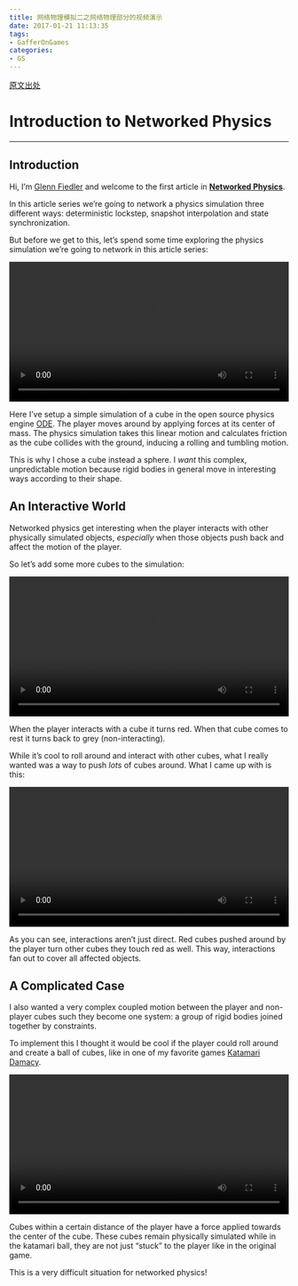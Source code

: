 ```yaml
---
title: 网络物理模拟二之网络物理部分的视频演示
date: 2017-01-21 11:13:35
tags:
- GafferOnGames
categories:
- GS
---
```


[原文出处](https://gafferongames.com/post/introduction_to_networked_physics/)


<h1 id="introduction-to-networked-physics">Introduction to Networked Physics</h1>

------------


<h2 id="introduction">Introduction</h2>
<p>Hi, I&rsquo;m <a href="https://gafferongames.com/about">Glenn Fiedler</a> and welcome to the first article in <strong><a href="https://gafferongames.com/categories/networked-physics/">Networked Physics</a></strong>.</p>
<p>In this article series we&rsquo;re going to network a physics simulation three different ways: deterministic lockstep, snapshot interpolation and state synchronization.</p>
<p>But before we get to this, let&rsquo;s spend some time exploring the physics simulation we’re going to network in this article series:</p>
<video preload="auto" loop="loop" width="100%" controls="controls">
<source src="/img/intro_network_physics_1.mp4" type="video/mp4" />
Your browser does not support the video tag.
</video>
<p>Here I’ve setup a simple simulation of a cube in the open source physics engine <a href="http://www.ode.org">ODE</a>. The player moves around by applying forces at its center of mass. The physics simulation takes this linear motion and calculates friction as the cube collides with the ground, inducing a rolling and tumbling motion.</p>
<p>This is why I chose a cube instead a sphere. I <em>want</em> this complex, unpredictable motion because rigid bodies in general move in interesting ways according to their shape.</p>
<h2 id="an-interactive-world">An Interactive World</h2>
<p>Networked physics get interesting when the player interacts with other physically simulated objects, <em>especially</em> when those objects push back and affect the motion of the player.</p>
<p>So let&rsquo;s add some more cubes to the simulation:</p>
<video preload="auto" loop="loop" width="100%" controls="controls">
<source src="/img/intro_network_physics_2.mp4" type="video/mp4" />
Your browser does not support the video tag.
</video>
<p>When the player interacts with a cube it turns red. When that cube comes to rest it turns back to grey (non-interacting).</p>
<p>While it’s cool to roll around and interact with other cubes, what I really wanted was a way to push <em>lots</em> of cubes around. What I came up with is this:</p>
<video preload="auto" loop="loop" width="100%" controls="controls">
<source src="/img/intro_network_physics_3.mp4" type="video/mp4" />
Your browser does not support the video tag.
</video>
<p>As you can see, interactions aren’t just direct. Red cubes pushed around by the player turn other cubes they touch red as well. This way, interactions fan out to cover all affected objects.</p>
<h2 id="a-complicated-case">A Complicated Case</h2>
<p>I also wanted a very complex coupled motion between the player and non-player cubes such they become one system: a group of rigid bodies joined together by constraints.</p>
<p>To implement this I thought it would be cool if the player could roll around and create a ball of cubes, like in one of my favorite games <a href="https://en.wikipedia.org/wiki/Katamari_Damacy">Katamari Damacy</a>.</p>
<video preload="auto" loop="loop" width="100%" controls="controls">
<source src="/img/intro_network_physics_4.mp4" type="video/mp4" />
Your browser does not support the video tag.
</video>
<p>Cubes within a certain distance of the player have a force applied towards the center of the cube. These cubes remain physically simulated while in the katamari ball, they are not just “stuck” to the player like in the original game.</p>
<p>This is a very difficult situation for networked physics!</p>
